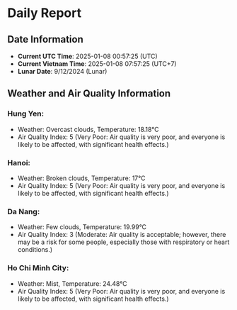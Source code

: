# Daily Report
## Date Information
- **Current UTC Time**: 2025-01-08 00:57:25 (UTC)
- **Current Vietnam Time**: 2025-01-08 07:57:25 (UTC+7)
- **Lunar Date**: 9/12/2024 (Lunar)

## Weather and Air Quality Information

### Hung Yen:
- Weather: Overcast clouds, Temperature: 18.18°C
- Air Quality Index: 5 (Very Poor: Air quality is very poor, and everyone is likely to be affected, with significant health effects.)

### Hanoi:
- Weather: Broken clouds, Temperature: 17°C
- Air Quality Index: 5 (Very Poor: Air quality is very poor, and everyone is likely to be affected, with significant health effects.)

### Da Nang:
- Weather: Few clouds, Temperature: 19.99°C
- Air Quality Index: 3 (Moderate: Air quality is acceptable; however, there may be a risk for some people, especially those with respiratory or heart conditions.)

### Ho Chi Minh City:
- Weather: Mist, Temperature: 24.48°C
- Air Quality Index: 5 (Very Poor: Air quality is very poor, and everyone is likely to be affected, with significant health effects.)

